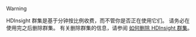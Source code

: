 

> [!WARNING]
> HDInsight 群集是基于分钟按比例收费，而不管你是否正在使用它们。 请务必在使用完之后删除群集。 有关删除群集的信息，请参阅 [如何删除 HDInsight 群集](../articles/hdinsight/hdinsight-delete-cluster.md)。
> 
> 



<!--HONumber=Jan17_HO1-->


